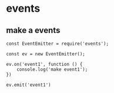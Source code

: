 # events
## make a events
```node
const EventEmitter = require('events');

const ev = new EventEmitter();

ev.on('event1', function () {
	console.log('make event1');
})

ev.emit('event1')

```

